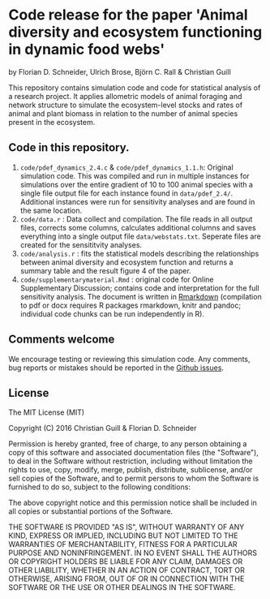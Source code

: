 Code release for the paper 'Animal diversity and ecosystem functioning in dynamic food webs'
===========================================================================================

by Florian D. Schneider, Ulrich Brose, Björn C. Rall & Christian Guill

This repository contains simulation code and code for statistical analysis of a research project. It applies allometric models of animal foraging and network structure to simulate the ecosystem-level stocks and rates of animal and plant biomass in relation to the number of animal species present in the ecosystem. 

## Code in this repository.

1. `code/pdef_dynamics_2.4.c` & `code/pdef_dynamics_1.1.h`: Original simulation code. This was compiled and run in multiple instances for simulations over the entire gradient of 10 to 100 animal species with a single file output file for each instance found in `data/pdef_2.4/`. Additional instances were run for sensitivity analyses and are found in the same location. 
2. `code/data.r` : Data collect and compilation. The file reads in all output files, corrects some columns, calculates additional columns and saves everything into a single output file `data/webstats.txt`. Seperate files are created for the sensititvity analyses. 
3. `code/analysis.r` : fits the statistical models describing the relationships between animal diversity and ecosystem function and returns a summary table and the result figure 4 of the paper. 
4. `code/supplementarymaterial.Rmd` : original code for Online Supplementary Discussion; contains code and interpretation for the full sensitivity analysis.  The document is written in [Rmarkdown](http://rmarkdown.rstudio.com) (compilation to pdf or docx requires R packages rmarkdown, knitr and pandoc; individual code chunks can be run independently in R).

## Comments welcome

We encourage testing or reviewing this simulation code. Any comments, bug reports or mistakes should be reported in the [Github issues](https://github.com/fdschneider/schneider_et_al_2016_animaldiversity/issues).

## License

The MIT License (MIT)

Copyright (C) 2016 Christian Guill & Florian D. Schneider

Permission is hereby granted, free of charge, to any person obtaining a copy of this software and associated documentation files (the "Software"), to deal in the Software without restriction, including without limitation the rights to use, copy, modify, merge, publish, distribute, sublicense, and/or sell copies of the Software, and to permit persons to whom the Software is furnished to do so, subject to the following conditions:

The above copyright notice and this permission notice shall be included in all copies or substantial portions of the Software.

THE SOFTWARE IS PROVIDED "AS IS", WITHOUT WARRANTY OF ANY KIND, EXPRESS OR IMPLIED, INCLUDING BUT NOT LIMITED TO THE WARRANTIES OF MERCHANTABILITY, FITNESS FOR A PARTICULAR PURPOSE AND NONINFRINGEMENT. IN NO EVENT SHALL THE AUTHORS OR COPYRIGHT HOLDERS BE LIABLE FOR ANY CLAIM, DAMAGES OR OTHER LIABILITY, WHETHER IN AN ACTION OF CONTRACT, TORT OR OTHERWISE, ARISING FROM, OUT OF OR IN CONNECTION WITH THE SOFTWARE OR THE USE OR OTHER DEALINGS IN THE SOFTWARE.


